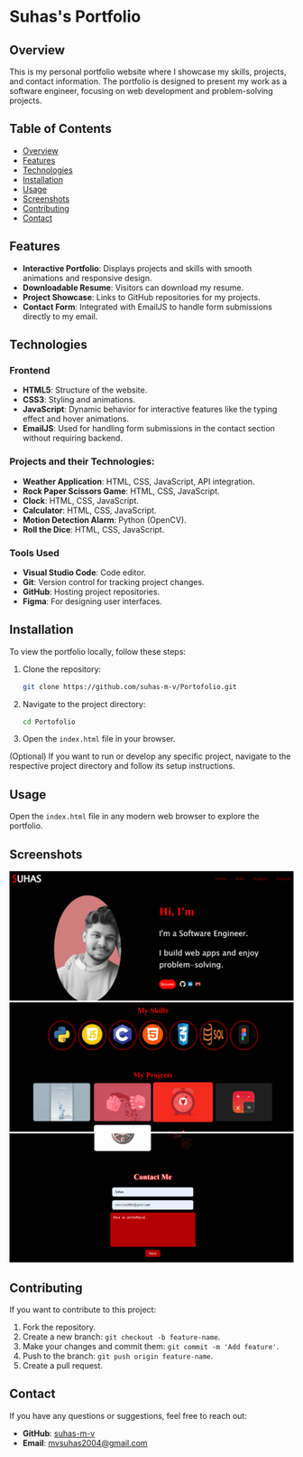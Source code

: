 # Suhas's Portfolio

## Overview
This is my personal portfolio website where I showcase my skills, projects, and contact information. The portfolio is designed to present my work as a software engineer, focusing on web development and problem-solving projects. 

## Table of Contents
- [Overview](#overview)
- [Features](#features)
- [Technologies](#technologies)
- [Installation](#installation)
- [Usage](#usage)
- [Screenshots](#screenshots)
- [Contributing](#contributing)
- [Contact](#contact)

## Features
- **Interactive Portfolio**: Displays projects and skills with smooth animations and responsive design.
- **Downloadable Resume**: Visitors can download my resume.
- **Project Showcase**: Links to GitHub repositories for my projects.
- **Contact Form**: Integrated with EmailJS to handle form submissions directly to my email.

## Technologies

### **Frontend**
- **HTML5**: Structure of the website.
- **CSS3**: Styling and animations.
- **JavaScript**: Dynamic behavior for interactive features like the typing effect and hover animations.
- **EmailJS**: Used for handling form submissions in the contact section without requiring backend.
  
### **Projects and their Technologies**:
- **Weather Application**: HTML, CSS, JavaScript, API integration.
- **Rock Paper Scissors Game**: HTML, CSS, JavaScript.
- **Clock**: HTML, CSS, JavaScript.
- **Calculator**: HTML, CSS, JavaScript.
- **Motion Detection Alarm**: Python (OpenCV).
- **Roll the Dice**: HTML, CSS, JavaScript.

### **Tools Used**
- **Visual Studio Code**: Code editor.
- **Git**: Version control for tracking project changes.
- **GitHub**: Hosting project repositories.
- **Figma**: For designing user interfaces.

## Installation
To view the portfolio locally, follow these steps:

1. Clone the repository:
    ```bash
    git clone https://github.com/suhas-m-v/Portofolio.git
    ```

2. Navigate to the project directory:
    ```bash
    cd Portofolio
    ```

3. Open the `index.html` file in your browser.

(Optional) If you want to run or develop any specific project, navigate to the respective project directory and follow its setup instructions.

## Usage
Open the `index.html` file in any modern web browser to explore the portfolio.

## Screenshots
![Portfolio Home](https://github.com/suhas-m-v/Portofolio/blob/77e2556d3bf9af19fec2bd45d85251c46a2b869a/Screenshot%202024-10-15%20204848.png)
![Projects Section](https://github.com/suhas-m-v/Portofolio/blob/77e2556d3bf9af19fec2bd45d85251c46a2b869a/Screenshot%202024-10-15%20204903.png)
![Contact Section](https://github.com/suhas-m-v/Portofolio/blob/77e2556d3bf9af19fec2bd45d85251c46a2b869a/Screenshot%202024-10-15%20204948.png)

## Contributing
If you want to contribute to this project:

1. Fork the repository.
2. Create a new branch: `git checkout -b feature-name`.
3. Make your changes and commit them: `git commit -m 'Add feature'`.
4. Push to the branch: `git push origin feature-name`.
5. Create a pull request.

## Contact
If you have any questions or suggestions, feel free to reach out:

- **GitHub**: [suhas-m-v](https://github.com/suhas-m-v)
- **Email**: mvsuhas2004@gmail.com
